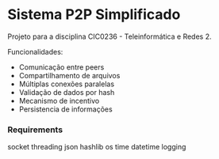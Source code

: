 # Sistema P2P Simplificado

Projeto para a disciplina CIC0236 - Teleinformática e Redes 2.

Funcionalidades:

-   Comunicação entre peers
-   Compartilhamento de arquivos
-   Múltiplas conexões paralelas
-   Validação de dados por hash
-   Mecanismo de incentivo
-   Persistencia de informações

### Requirements

socket
threading
json
hashlib
os
time
datetime
logging
